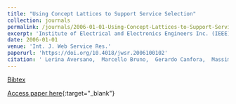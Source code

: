 ```yaml
---
title: "Using Concept Lattices to Support Service Selection"
collection: journals
permalink: /journals/2006-01-01-Using-Concept-Lattices-to-Support-Service-Selection
excerpt: 'Institute of Electrical and Electronics Engineers Inc. (IEEE), Los Alamitos, CA, USA, Scopus ID: 2-s2.0-33846296658, Cited by: 21'
date: 2006-01-01
venue: 'Int. J. Web Service Res.'
paperurl: 'https://doi.org/10.4018/jwsr.2006100102'
citation: ' Lerina Aversano,  Marcello Bruno,  Gerardo Canfora,  Massimiliano Di Penta,  Damiano Distante, &quot;Using Concept Lattices to Support Service Selection.&quot; Int. J. Web Service Res., 2006.'
---
```

[Bibtex](https://dblp.org/rec/bib/journals/jwsr/AversanoBCPD06)

[Access paper here](https://doi.org/10.4018/jwsr.2006100102){:target="_blank"}
